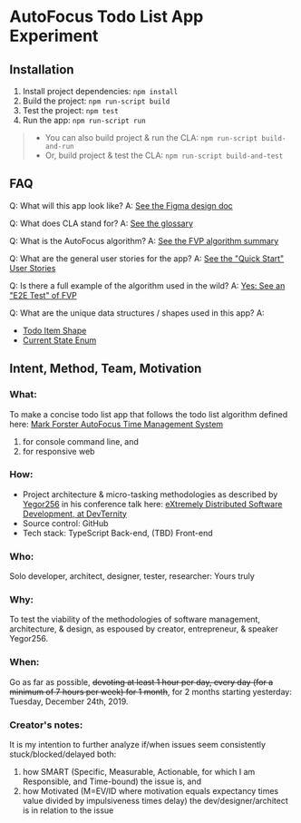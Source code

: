 # AutoFocus Todo List App Experiment

## Installation

1. Install project dependencies: `npm install`
2. Build the project: `npm run-script build`
3. Test the project: `npm test`
4. Run the app: `npm run-script run`
> - You can also build project & run the CLA: `npm run-script build-and-run`
> - Or, build project & test the CLA: `npm run-script build-and-test`

## FAQ
Q: What will this app look like? A: [See the Figma design doc](https://www.figma.com/file/xLQLwhw01n12pKgAnRt8Pt/AutoFocus-Design-Doc?node-id=0%3A1)

Q: What does CLA stand for? A: [See the glossary](https://github.com/avidrucker/autofocus-exp/blob/master/docs/glossary.md)

Q: What is the AutoFocus algorithm? A: [See the FVP algorithm summary](https://github.com/avidrucker/autofocus-exp/blob/master/docs/algorithm.md)

Q: What are the general user stories for the app? A: [See the "Quick Start" User Stories](https://github.com/avidrucker/autofocus-exp/blob/master/quick_start_user_stories.md)

Q: Is there a full example of the algorithm used in the wild? A: [Yes: See an "E2E Test" of FVP](https://github.com/avidrucker/autofocus-exp/blob/master/end-to-end-test-fvp.md)

Q: What are the unique data structures / shapes used in this app? A:

- [Todo Item Shape](https://github.com/avidrucker/autofocus-exp/blob/master/todo_item_shape.md)
- [Current State Enum](https://github.com/avidrucker/autofocus-exp/blob/master/current_state_enum.md)

## Intent, Method, Team, Motivation

### What:
To make a concise todo list app that follows the todo list algorithm defined here: [Mark Forster AutoFocus Time Management System](http://markforster.squarespace.com/autofocus-system/)
1. for console command line, and
2. for responsive web

### How:
- Project architecture & micro-tasking methodologies as described by [Yegor256](https://www.youtube.com/user/technoparkcorp/) in his conference talk here: [eXtremely Distributed Software Development, at DevTernity](https://www.youtube.com/watch?v=7EytYc7K5JA)
- Source control: GitHub
- Tech stack: TypeScript Back-end, (TBD) Front-end

### Who:
Solo developer, architect, designer, tester, researcher: Yours truly

### Why:
To test the viability of the methodologies of software management, architecture, & design, as espoused by creator, entrepreneur, & speaker Yegor256.

### When:
Go as far as possible, ~~devoting at least 1 hour per day, every day (for a minimum of 7 hours per week) for 1 month~~, for 2 months starting yesterday: Tuesday, December 24th, 2019.

### Creator's notes:
It is my intention to further analyze if/when issues seem consistently stuck/blocked/delayed both:
1. how SMART (Specific, Measurable, Actionable, for which I am Responsible, and Time-bound) the issue is, and
2. how Motivated (M=EV/ID where motivation equals expectancy times value divided by impulsiveness times delay) the dev/designer/architect is in relation to the issue
